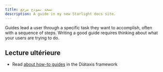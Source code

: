 ```yaml
---
title: نسخة نموذج مرجع
description: A guide in my new Starlight docs site.
---
```


Guides lead a user through a specific task they want to accomplish, often with a sequence of steps.
Writing a good guide requires thinking about what your users are trying to do.

## Lecture ultérieure

- Read [about how-to guides](https://diataxis.fr/how-to-guides/) in the Diátaxis framework
